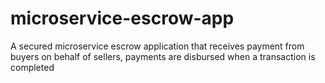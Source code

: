 # microservice-escrow-app
A secured microservice escrow application that receives payment from buyers on behalf of sellers, payments are disbursed when a transaction is completed
